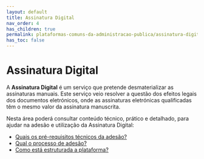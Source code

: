 ```yaml
---
layout: default
title: Assinatura Digital
nav_order: 4
has_children: true
permalink: plataformas-comuns-da-administracao-publica/assinatura-digital
has_toc: false
---
```


# Assinatura Digital

A **Assinatura Digital** é um serviço que pretende desmaterializar as assinaturas manuais. Este serviço veio resolver a questão dos efeitos legais dos documentos eletrónicos, onde as assinaturas eletrónicas qualificadas têm o mesmo valor da assinatura manuscrita.

Nesta área poderá consultar conteúdo técnico, prático e detalhado, para ajudar na adesão e utilização da Assinatura Digital:

- [Quais os pré-requisitos técnicos da adesão?](/GuiasMosaico/plataformas-comuns-da-administracao-publica/assinatura-digital/quais-os-pre-requisitos-tecnicos-da-adesao.html)
- [Qual o processo de adesão?](/GuiasMosaico/plataformas-comuns-da-administracao-publica/assinatura-digital/qual-o-processo-de-adesao.html)
- [Como está estruturada a plataforma?](/GuiasMosaico/plataformas-comuns-da-administracao-publica/assinatura-digital/como-esta-estruturada-a-plataforma.html)

